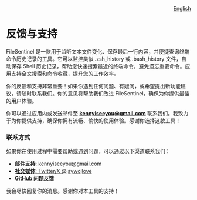 <p align="right">
  <a href="./feedback.md">English</a>
</p>
<!--rehype:style=float: right; bottom: -36px; position: relative;-->

反馈与支持  
===  

FileSentinel 是一款用于监听文本文件变化、保存最后一行内容，并便捷查询终端命令历史记录的工具。它可以监控类似 .zsh_history 或 .bash_history 文件，自动保存 Shell 历史记录，帮助您快速搜索最近的终端命令，避免遗忘重要命令。应用支持全文搜索和命令收藏，提升您的工作效率。

你的反馈和支持非常重要！如果你遇到任何问题、有疑问，或希望提出新功能建议，请随时联系我们。你的意见将帮助我们改进 FileSentinel，确保为你提供最佳的用户体验。  

你可以通过应用内或发送邮件至 **kennyiseeyou@gmail.com** 联系我们。我致力于为你提供支持，确保你拥有流畅、愉快的使用体验。感谢你选择这款工具！  

### 联系方式  

如果你在使用过程中需要帮助或遇到问题，可以通过以下渠道联系我们：  

- [**邮件支持**: kennyiseeyou@gmail.com](mailto:kennyiseeyou@gmail.com)  
- [**社交媒体**: Twitter/X @jaywcjlove](https://twitter.com/jaywcjlove)  
- [**GitHub 问题反馈**](https://github.com/jaywcjlove/file-sentinel/issues/new/choose)  

我会尽快回复你的消息。感谢你对本工具的支持！  